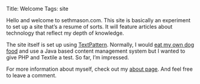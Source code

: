 Title: Welcome
Tags: site

Hello and welcome to sethmason.com. This site is basically an experiment
to set up a site that’s a resume of sorts. It will feature articles
about technology that reflect my depth of knowledge.

The site itself is set up using
[TextPattern](http://textpattern.com "TextPattern - easy-to-use content management system for all kinds of websites").
Normally, I would [eat my own dog
food](https://en.wikipedia.org/wiki/Eating_your_own_dog_food "wikipedia definition for eat your own dogfood")
and use a Java based content management system but I wanted to give PHP
and Textile a test. So far, I’m impressed.

For more information about myself, check out my [about
page](/about "about -- all about Seth Mason"). And feel free to leave a
comment.
